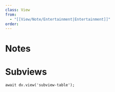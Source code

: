 ```yaml
---
class: View
from:
  - "[[View/Note/Entertainment|Entertainment]]"
order:
---
```

# Notes

# Subviews

```dataviewjs
await dv.view('subview-table');
```
